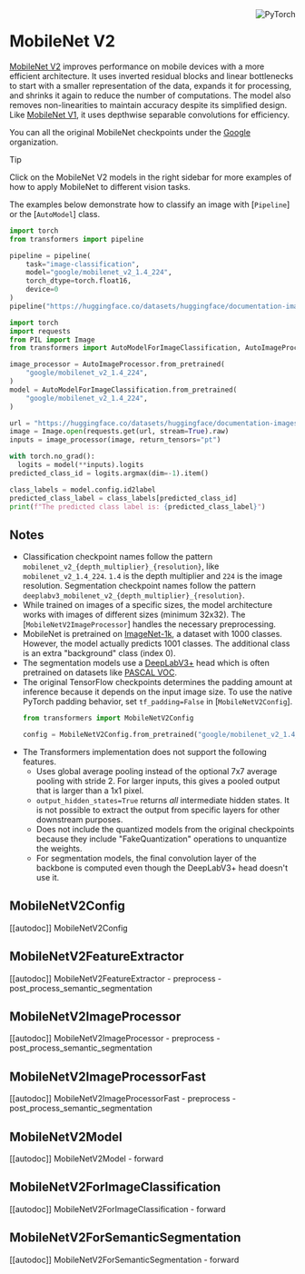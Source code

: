 <!--Copyright 2022 The HuggingFace Team. All rights reserved.

Licensed under the Apache License, Version 2.0 (the "License"); you may not use this file except in compliance with
the License. You may obtain a copy of the License at

http://www.apache.org/licenses/LICENSE-2.0

Unless required by applicable law or agreed to in writing, software distributed under the License is distributed on
an "AS IS" BASIS, WITHOUT WARRANTIES OR CONDITIONS OF ANY KIND, either express or implied. See the License for the
specific language governing permissions and limitations under the License.

⚠️ Note that this file is in Markdown but contain specific syntax for our doc-builder (similar to MDX) that may not be
rendered properly in your Markdown viewer.

-->

<div style="float: right;">
    <div class="flex flex-wrap space-x-1">
        <img alt="PyTorch" src="https://img.shields.io/badge/PyTorch-EE4C2C?style=flat&logo=pytorch&logoColor=white">
    </div>
</div>

# MobileNet V2

[MobileNet V2](https://huggingface.co/papers/1801.04381) improves performance on mobile devices with a more efficient architecture. It uses inverted residual blocks and linear bottlenecks to start with a smaller representation of the data, expands it for processing, and shrinks it again to reduce the number of computations. The model also removes non-linearities to maintain accuracy despite its simplified design. Like [MobileNet V1](./mobilenet_v1), it uses depthwise separable convolutions for efficiency.

You can all the original MobileNet checkpoints under the [Google](https://huggingface.co/google?search_models=mobilenet) organization.

> [!TIP]
> Click on the MobileNet V2 models in the right sidebar for more examples of how to apply MobileNet to different vision tasks.


The examples below demonstrate how to classify an image with [`Pipeline`] or the [`AutoModel`] class.


<hfoptions id="usage-img-class">
<hfoption id="Pipeline">

```python
import torch
from transformers import pipeline

pipeline = pipeline(
    task="image-classification",
    model="google/mobilenet_v2_1.4_224",
    torch_dtype=torch.float16,
    device=0
)
pipeline("https://huggingface.co/datasets/huggingface/documentation-images/resolve/main/pipeline-cat-chonk.jpeg")
```

</hfoption>
<hfoption id="AutoModel">

```python
import torch
import requests
from PIL import Image
from transformers import AutoModelForImageClassification, AutoImageProcessor

image_processor = AutoImageProcessor.from_pretrained(
    "google/mobilenet_v2_1.4_224",
)
model = AutoModelForImageClassification.from_pretrained(
    "google/mobilenet_v2_1.4_224",
)

url = "https://huggingface.co/datasets/huggingface/documentation-images/resolve/main/pipeline-cat-chonk.jpeg"
image = Image.open(requests.get(url, stream=True).raw)
inputs = image_processor(image, return_tensors="pt")

with torch.no_grad():
  logits = model(**inputs).logits
predicted_class_id = logits.argmax(dim=-1).item()

class_labels = model.config.id2label
predicted_class_label = class_labels[predicted_class_id]
print(f"The predicted class label is: {predicted_class_label}")
```

</hfoption>
</hfoptions>


## Notes

-   Classification checkpoint names follow the pattern `mobilenet_v2_{depth_multiplier}_{resolution}`, like `mobilenet_v2_1.4_224`. `1.4` is the depth multiplier and `224` is the image resolution. Segmentation checkpoint names follow the pattern `deeplabv3_mobilenet_v2_{depth_multiplier}_{resolution}`.
-   While trained on images of a specific sizes, the model architecture works with images of different sizes (minimum 32x32). The [`MobileNetV2ImageProcessor`] handles the necessary preprocessing.
-   MobileNet is pretrained on [ImageNet-1k](https://huggingface.co/datasets/imagenet-1k), a dataset with 1000 classes. However, the model actually predicts 1001 classes. The additional class is an extra "background" class (index 0).
-   The segmentation models use a [DeepLabV3+](https://huggingface.co/papers/1802.02611) head which is often pretrained on datasets like [PASCAL VOC](https://huggingface.co/datasets/merve/pascal-voc).
-   The original TensorFlow checkpoints determines the padding amount at inference because it depends on the input image size. To use the native PyTorch padding behavior, set `tf_padding=False` in [`MobileNetV2Config`].
    ```python
    from transformers import MobileNetV2Config

    config = MobileNetV2Config.from_pretrained("google/mobilenet_v2_1.4_224", tf_padding=True)
    ```
-   The Transformers implementation does not support the following features.
    -   Uses global average pooling instead of the optional 7x7 average pooling with stride 2. For larger inputs, this gives a pooled output that is larger than a 1x1 pixel.
    -   `output_hidden_states=True` returns *all* intermediate hidden states. It is not possible to extract the output from specific layers for other downstream purposes.
    - Does not include the quantized models from the original checkpoints because they include "FakeQuantization" operations to unquantize the weights.
    -   For segmentation models, the final convolution layer of the backbone is computed even though the DeepLabV3+ head doesn't use it.

## MobileNetV2Config

[[autodoc]] MobileNetV2Config

## MobileNetV2FeatureExtractor

[[autodoc]] MobileNetV2FeatureExtractor
    - preprocess
    - post_process_semantic_segmentation

## MobileNetV2ImageProcessor

[[autodoc]] MobileNetV2ImageProcessor
    - preprocess
    - post_process_semantic_segmentation

## MobileNetV2ImageProcessorFast

[[autodoc]] MobileNetV2ImageProcessorFast
    - preprocess
    - post_process_semantic_segmentation

## MobileNetV2Model

[[autodoc]] MobileNetV2Model
    - forward

## MobileNetV2ForImageClassification

[[autodoc]] MobileNetV2ForImageClassification
    - forward

## MobileNetV2ForSemanticSegmentation

[[autodoc]] MobileNetV2ForSemanticSegmentation
    - forward

